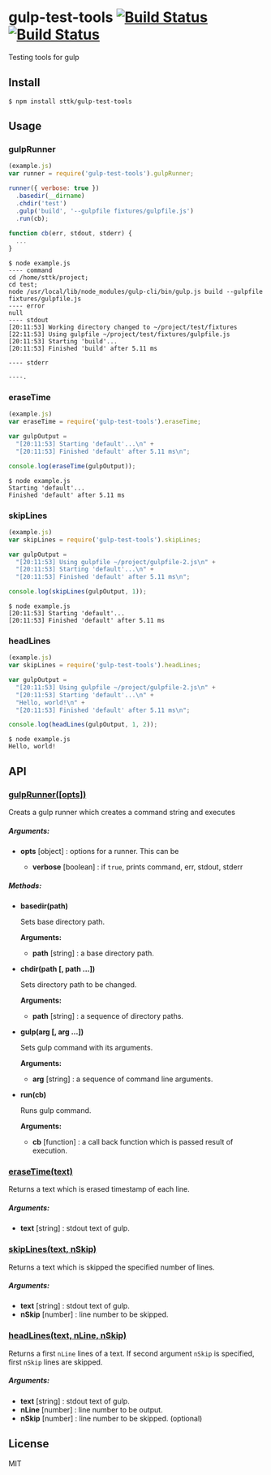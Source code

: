 gulp-test-tools [![Build Status][travis-img]][travis-url] [![Build Status][appveyor-img]][appveyor-url]
===============

Testing tools for gulp

[travis-img]: https://travis-ci.org/sttk/gulp-test-tools.svg?branch=master
[travis-url]: https://travis-ci.org/sttk/gulp-test-tools
[appveyor-img]: https://ci.appveyor.com/api/projects/status/github/sttk/gulp-test-tools?branch=master&svn=true
[appveyor-url]: https://ci.appveyor.com/api/project/sttk/gulp-test-tools

Install
-------

```
$ npm install sttk/gulp-test-tools
```

Usage
-----

### gulpRunner

```js
(example.js)
var runner = require('gulp-test-tools').gulpRunner;

runner({ verbose: true })
  .basedir(__dirname)
  .chdir('test')
  .gulp('build', '--gulpfile fixtures/gulpfile.js')
  .run(cb);
  
function cb(err, stdout, stderr) {
  ...
}
```

```
$ node example.js
---- command
cd /home/sttk/project;
cd test; 
node /usr/local/lib/node_modules/gulp-cli/bin/gulp.js build --gulpfile fixtures/gulpfile.js
---- error
null
---- stdout
[20:11:53] Working directory changed to ~/project/test/fixtures
[22:11:53] Using gulpfile ~/project/test/fixtures/gulpfile.js
[20:11:53] Starting 'build'...
[20:11:53] Finished 'build' after 5.11 ms

---- stderr

----.
```

### eraseTime

```js
(example.js)
var eraseTime = require('gulp-test-tools').eraseTime;

var gulpOutput = 
  "[20:11:53] Starting 'default'...\n" +
  "[20:11:53] Finished 'default' after 5.11 ms\n";

console.log(eraseTime(gulpOutput));
```

```
$ node example.js
Starting 'default'...
Finished 'default' after 5.11 ms

```

### skipLines

```js
(example.js)
var skipLines = require('gulp-test-tools').skipLines;

var gulpOutput = 
  "[20:11:53] Using gulpfile ~/project/gulpfile-2.js\n" +
  "[20:11:53] Starting 'default'...\n" +
  "[20:11:53] Finished 'default' after 5.11 ms\n";

console.log(skipLines(gulpOutput, 1));
```

```
$ node example.js
[20:11:53] Starting 'default'...
[20:11:53] Finished 'default' after 5.11 ms

```


### headLines

```js
(example.js)
var skipLines = require('gulp-test-tools').headLines;

var gulpOutput = 
  "[20:11:53] Using gulpfile ~/project/gulpfile-2.js\n" +
  "[20:11:53] Starting 'default'...\n" +
  "Hello, world!\n" +
  "[20:11:53] Finished 'default' after 5.11 ms\n";

console.log(headLines(gulpOutput, 1, 2));
```

```
$ node example.js
Hello, world!

```

API
---

### <u>gulpRunner([opts])</u>

Creats a gulp runner which creates a command string and executes  

##### Arguments:

* **opts** [object] : options for a runner. This can be 

  - **verbose** [boolean] : if `true`, prints command, err, stdout, stderr

##### Methods:

* **basedir(path)**

  Sets base directory path.

  **Arguments:**
  
  - **path** [string] : a base directory path.

* **chdir(path [, path ...])**

  Sets directory path to be changed.

  **Arguments:**

  - **path** [string] : a sequence of directory paths.

* **gulp(arg [, arg ...])**

  Sets gulp command with its arguments.

  **Arguments:**
  
  - **arg** [string] : a sequence of command line arguments.

* **run(cb)**

  Runs gulp command.

  **Arguments:**

  - **cb** [function] : a call back function which is passed result of execution.

### <u>eraseTime(text)</u>

Returns a text which is erased timestamp of each line.

##### Arguments:

* **text** [string] : stdout text of gulp.

### <u>skipLines(text, nSkip)</u>

Returns a text which is skipped the specified number of lines.

##### Arguments:

* **text** [string] : stdout text of gulp.
* **nSkip** [number] : line number to be skipped.

### <u>headLines(text, nLine, nSkip)</u>

Returns a first `nLine` lines of a text. If second argument `nSkip` is specified, first `nSkip` lines are skipped.

##### Arguments:

* **text** [string] : stdout text of gulp.
* **nLine** [number] : line number to be output.
* **nSkip** [number] : line number to be skipped. (optional)

License
-------

MIT
